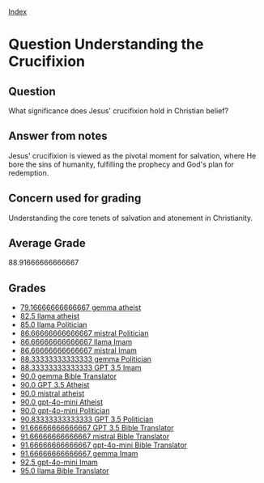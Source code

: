 
[Index](../../index.md)
# Question Understanding the Crucifixion
## Question
What significance does Jesus' crucifixion hold in Christian belief?

## Answer from notes
Jesus' crucifixion is viewed as the pivotal moment for salvation, where He bore the sins of humanity, fulfilling the prophecy and God's plan for redemption.

## Concern used for grading
Understanding the core tenets of salvation and atonement in Christianity.

## Average Grade
88.91666666666667

## Grades
 * [79.16666666666667 gemma atheist](../answers/gemma_atheist/Understanding_the_Crucifixion.md)
 * [82.5 llama atheist](../answers/llama_atheist/Understanding_the_Crucifixion.md)
 * [85.0 llama Politician](../answers/llama_Politician/Understanding_the_Crucifixion.md)
 * [86.66666666666667 mistral Politician](../answers/mistral_Politician/Understanding_the_Crucifixion.md)
 * [86.66666666666667 llama Imam](../answers/llama_Imam/Understanding_the_Crucifixion.md)
 * [86.66666666666667 mistral Imam](../answers/mistral_Imam/Understanding_the_Crucifixion.md)
 * [88.33333333333333 gemma Politician](../answers/gemma_Politician/Understanding_the_Crucifixion.md)
 * [88.33333333333333 GPT 3.5 Imam](../answers/GPT_3.5_Imam/Understanding_the_Crucifixion.md)
 * [90.0 gemma Bible Translator](../answers/gemma_Bible_Translator/Understanding_the_Crucifixion.md)
 * [90.0 GPT 3.5 Atheist](../answers/GPT_3.5_Atheist/Understanding_the_Crucifixion.md)
 * [90.0 mistral atheist](../answers/mistral_atheist/Understanding_the_Crucifixion.md)
 * [90.0 gpt-4o-mini Atheist](../answers/gpt-4o-mini_Atheist/Understanding_the_Crucifixion.md)
 * [90.0 gpt-4o-mini Politician](../answers/gpt-4o-mini_Politician/Understanding_the_Crucifixion.md)
 * [90.83333333333333 GPT 3.5 Politician](../answers/GPT_3.5_Politician/Understanding_the_Crucifixion.md)
 * [91.66666666666667 GPT 3.5 Bible Translator](../answers/GPT_3.5_Bible_Translator/Understanding_the_Crucifixion.md)
 * [91.66666666666667 mistral Bible Translator](../answers/mistral_Bible_Translator/Understanding_the_Crucifixion.md)
 * [91.66666666666667 gpt-4o-mini Bible Translator](../answers/gpt-4o-mini_Bible_Translator/Understanding_the_Crucifixion.md)
 * [91.66666666666667 gemma Imam](../answers/gemma_Imam/Understanding_the_Crucifixion.md)
 * [92.5 gpt-4o-mini Imam](../answers/gpt-4o-mini_Imam/Understanding_the_Crucifixion.md)
 * [95.0 llama Bible Translator](../answers/llama_Bible_Translator/Understanding_the_Crucifixion.md)
